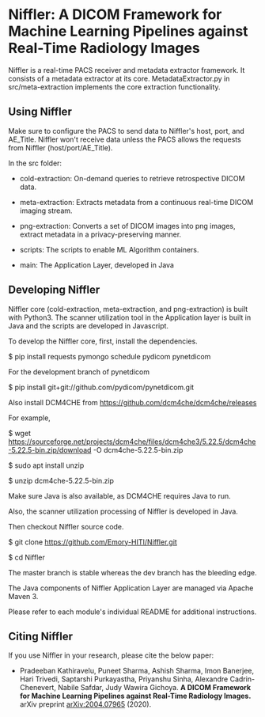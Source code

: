 # Niffler: A DICOM Framework for Machine Learning Pipelines against Real-Time Radiology Images

Niffler is a real-time PACS receiver and metadata extractor framework. It consists of a metadata extractor at its core. MetadataExtractor.py in src/meta-extraction implements the core extraction functionality.


## Using Niffler

Make sure to configure the PACS to send data to Niffler's host, port, and AE_Title. Niffler won't receive data unless the PACS allows the requests from Niffler (host/port/AE_Title).

In the src folder:

* cold-extraction: On-demand queries to retrieve retrospective DICOM data.

* meta-extraction: Extracts metadata from a continuous real-time DICOM imaging stream.

* png-extraction: Converts a set of DICOM images into png images, extract metadata in a privacy-preserving manner.

* scripts: The scripts to enable ML Algorithm containers.

* main: The Application Layer, developed in Java


## Developing Niffler

Niffler core (cold-extraction, meta-extraction, and png-extraction) is built with Python3. The scanner utilization tool in the Application layer is built in Java and the scripts are developed in Javascript.

To develop the Niffler core, first, install the dependencies.

$ pip install requests pymongo schedule pydicom pynetdicom

For the development branch of pynetdicom

$ pip install git+git://github.com/pydicom/pynetdicom.git

Also install DCM4CHE from https://github.com/dcm4che/dcm4che/releases

For example,

$ wget https://sourceforge.net/projects/dcm4che/files/dcm4che3/5.22.5/dcm4che-5.22.5-bin.zip/download -O dcm4che-5.22.5-bin.zip

$ sudo apt install unzip

$ unzip dcm4che-5.22.5-bin.zip

Make sure Java is also available, as DCM4CHE requires Java to run.

Also, the scanner utilization processing of Niffler is developed in Java.

Then checkout Niffler source code.

$ git clone https://github.com/Emory-HITI/Niffler.git

$ cd Niffler

The master branch is stable whereas the dev branch has the bleeding edge.

The Java components of Niffler Application Layer are managed via Apache Maven 3.

Please refer to each module's individual README for additional instructions.


## Citing Niffler
If you use Niffler in your research, please cite the below paper:

* Pradeeban Kathiravelu, Puneet Sharma, Ashish Sharma, Imon Banerjee, Hari Trivedi, Saptarshi Purkayastha, Priyanshu Sinha, Alexandre Cadrin-Chenevert, Nabile Safdar, Judy Wawira Gichoya. **A DICOM Framework for Machine Learning Pipelines against Real-Time Radiology Images.** arXiv preprint [arXiv:2004.07965](http://arxiv.org/abs/2004.07965) (2020).


